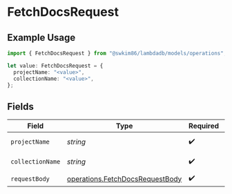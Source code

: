 # FetchDocsRequest

## Example Usage

```typescript
import { FetchDocsRequest } from "@swkim86/lambdadb/models/operations";

let value: FetchDocsRequest = {
  projectName: "<value>",
  collectionName: "<value>",
};
```

## Fields

| Field                                                                              | Type                                                                               | Required                                                                           | Description                                                                        |
| ---------------------------------------------------------------------------------- | ---------------------------------------------------------------------------------- | ---------------------------------------------------------------------------------- | ---------------------------------------------------------------------------------- |
| `projectName`                                                                      | *string*                                                                           | :heavy_check_mark:                                                                 | Project name.                                                                      |
| `collectionName`                                                                   | *string*                                                                           | :heavy_check_mark:                                                                 | Collection name.                                                                   |
| `requestBody`                                                                      | [operations.FetchDocsRequestBody](../../models/operations/fetchdocsrequestbody.md) | :heavy_check_mark:                                                                 | N/A                                                                                |